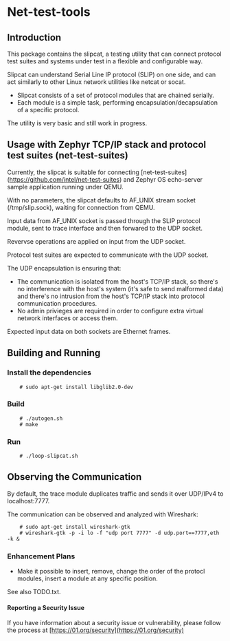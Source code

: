 
# Net-test-tools

## Introduction

This package contains the slipcat, a testing utility that can connect
protocol test suites and systems under test in a flexible and configurable way.

Slipcat can understand Serial Line IP protocol (SLIP) on one side,
and can act similarly to other Linux network utilities like netcat or socat.

- Slipcat consists of a set of protocol modules that are chained serially.
- Each module is a simple task, performing encapsulation/decapsulation
  of a specific protocol.

The utility is very basic and still work in progress.

## Usage with Zephyr TCP/IP stack and protocol test suites (net-test-suites) 

Currently, the slipcat is suitable for connecting [net-test-suites]
(https://github.com/intel/net-test-suites) and Zephyr OS echo-server
sample application running under QEMU.

With no parameters, the slipcat defaults to AF_UNIX stream socket
(/tmp/slip.sock), waiting for connection from QEMU.

Input data from AF_UNIX socket is passed through the SLIP protocol module,
sent to trace interface and then forwared to the UDP socket.

Revervse operations are applied on input from the UDP socket.

Protocol test suites are expected to communicate with the UDP socket.

The UDP encapsulation is ensuring that:

- The communication is isolated from the host's TCP/IP stack, so there's
  no interference with the host's system (it's safe to send malformed data)
  and there's no intrusion from the host's TCP/IP stack into protocol
  communication procedures.
- No admin privieges are required in order to configure extra virtual
  network interfaces or access them.

Expected input data on both sockets are Ethernet frames.

## Building and Running

### Install the dependencies

```
    # sudo apt-get install libglib2.0-dev
```

### Build

```
    # ./autogen.sh
    # make
```

### Run

```
    # ./loop-slipcat.sh
```

## Observing the Communication

By default, the trace module duplicates traffic and sends it over
UDP/IPv4 to localhost:7777.

The communication can be observed and analyzed with Wireshark:

```
    # sudo apt-get install wireshark-gtk
    # wireshark-gtk -p -i lo -f "udp port 7777" -d udp.port==7777,eth -k &
```

### Enhancement Plans

- Make it possible to insert, remove, change the order of the protocl modules,
  insert a module at any specific position.

See also TODO.txt.

#### Reporting a Security Issue

If you have information about a security issue or vulnerability,
please follow the process at [https://01.org/security](https://01.org/security)

